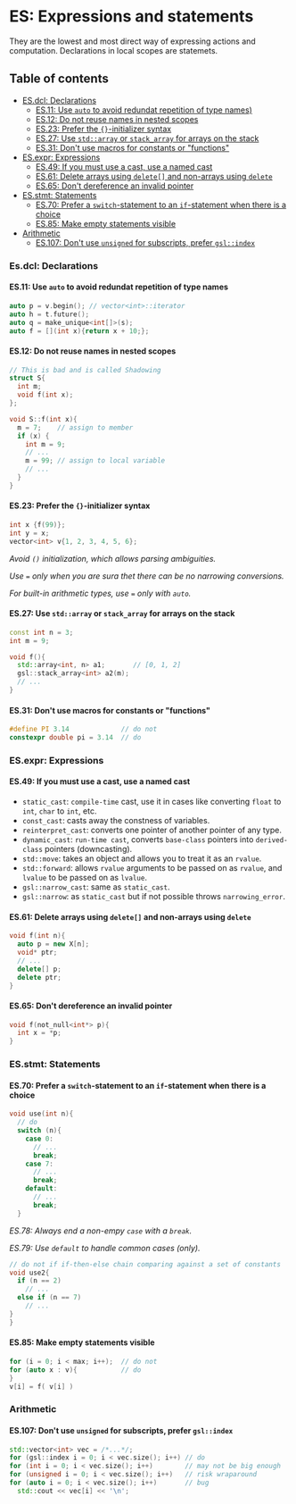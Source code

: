 # ES: Expressions and statements
They are the lowest and most direct way of expressing actions and computation. Declarations in local scopes are statemets.

## Table of contents
* [ES.dcl: Declarations](#esdcl-declarations)
  * [ES.11: Use `auto` to avoid redundat repetition of type names)](https://github.com/YueErro/cppCoreGuidelines/blob/master/CppCoreGuidelines/Expressions_and_statements.md#es11-use-auto-to-avoid-redundat-repetition-of-type-names)
  * [ES.12: Do not reuse names in nested scopes](#es12-do-not-reuse-names-in-nested-scopes)
  * [ES.23: Prefer the `{}`-initializer syntax](#es23-prefer-the--initializer-syntax)
  * [ES.27: Use `std::array` or `stack_array` for arrays on the stack](#es27-use-stdarray-or-stack_array-for-arrays-on-the-stack)
  * [ES.31: Don't use macros for constants or "functions"](#es31-dont-use-macros-for-constants-or-functions)
* [ES.expr: Expressions](#esexpr-expressions)
  * [ES.49: If you must use a cast, use a named cast](#es49-if-you-must-use-a-cast-use-a-named-cast)
  * [ES.61: Delete arrays using `delete[]` and non-arrays using `delete`](#es61-delete-arrays-using-delete-and-non-arrays-using-delete)
  * [ES.65: Don't dereference an invalid pointer](#es65-dont-dereference-an-invalid-pointer)
* [ES.stmt: Statements](#esstmt-statements)
  * [ES.70: Prefer a `switch`-statement to an `if`-statement when there is a choice](#es70-prefer-a-switch-statement-to-an-if-statement-when-there-is-a-choice)
  * [ES.85: Make empty statements visible](#es85-make-empty-statements-visible)
* [Arithmetic](#arithmetic)
  * [ES.107: Don't use `unsigned` for subscripts, prefer `gsl::index`](#es107-dont-use-unsigned-for-subscripts-prefer-gslindex)

### Es.dcl: Declarations

#### ES.11: Use `auto` to avoid redundat repetition of type names
```cpp
auto p = v.begin(); // vector<int>::iterator
auto h = t.future();
auto q = make_unique<int[]>(s);
auto f = [](int x){return x + 10;};
```

#### ES.12: Do not reuse names in nested scopes
```cpp
// This is bad and is called Shadowing
struct S{
  int m;
  void f(int x);
};

void S::f(int x){
  m = 7;    // assign to member
  if (x) {
    int m = 9;
    // ...
    m = 99; // assign to local variable
    // ...
  }
}
```

#### ES.23: Prefer the `{}`-initializer syntax
```cpp
int x {f(99)};
int y = x;
vector<int> v{1, 2, 3, 4, 5, 6};
```
_Avoid `()` initialization, which allows parsing ambiguities._

_Use `=` only when you are sura thet there can be no narrowing conversions._

_For built-in arithmetic types, use `=` only with `auto`._

#### ES.27: Use `std::array` or `stack_array` for arrays on the stack
```cpp
const int n = 3;
int m = 9;

void f(){
  std::array<int, n> a1;       // [0, 1, 2]
  gsl::stack_array<int> a2(m);
  // ...
}
```

#### ES.31: Don't use macros for constants or "functions"
```cpp
#define PI 3.14             // do not
constexpr double pi = 3.14  // do
```

### ES.expr: Expressions

#### ES.49: If you must use a cast, use a named cast
- `static_cast`: `compile-time` cast, use it in cases like converting `float` to `int`, `char` to `int`, etc.
- `const_cast`: casts away the constness of variables.
- `reinterpret_cast`: converts one pointer of another pointer of any type.
- `dynamic_cast`: `run-time cast`, converts `base-class` pointers into `derived-class` pointers (downcasting).
- `std::move`: takes an object and allows you to treat it as an `rvalue`.
- `std::forward`: allows `rvalue` arguments to be passed on as `rvalue`, and `lvalue` to be passed on as `lvalue`.
- `gsl::narrow_cast`: same as `static_cast`.
- `gsl::narrow`: as `static_cast` but if not possible throws `narrowing_error`.

#### ES.61: Delete arrays using `delete[]` and non-arrays using `delete`
```cpp
void f(int n){
  auto p = new X[n];
  void* ptr;
  // ...
  delete[] p;
  delete ptr;
}
```

#### ES.65: Don't dereference an invalid pointer
```cpp
void f(not_null<int*> p){
  int x = *p;
}
```

### ES.stmt: Statements

#### ES.70: Prefer a `switch`-statement to an `if`-statement when there is a choice
```cpp
void use(int n){
  // do
  switch (n){
    case 0:
      // ...
      break;
    case 7:
      // ...
      break;
    default:
      // ...
      break;
  }
  ```
  _ES.78: Always end a non-empy `case` with a `break`._

  _ES.79: Use `default` to handle common cases (only)._
  ```cpp
  // do not if if-then-else chain comparing against a set of constants
  void use2{
    if (n == 2)
      // ...
    else if (n == 7)
      // ...
  }
}
```

#### ES.85: Make empty statements visible
```cpp
for (i = 0; i < max; i++);  // do not
for (auto x : v){           // do
}
v[i] = f( v[i] )
```

### Arithmetic

#### ES.107: Don't use `unsigned` for subscripts, prefer `gsl::index`
```cpp
std::vector<int> vec = /*...*/;
for (gsl::index i = 0; i < vec.size(); i++) // do
for (int i = 0; i < vec.size(); i++)        // may not be big enough
for (unsigned i = 0; i < vec.size(); i++)   // risk wraparound
for (auto i = 0; i < vec.size(); i++)       // bug
  std::cout << vec[i] << '\n';
```
